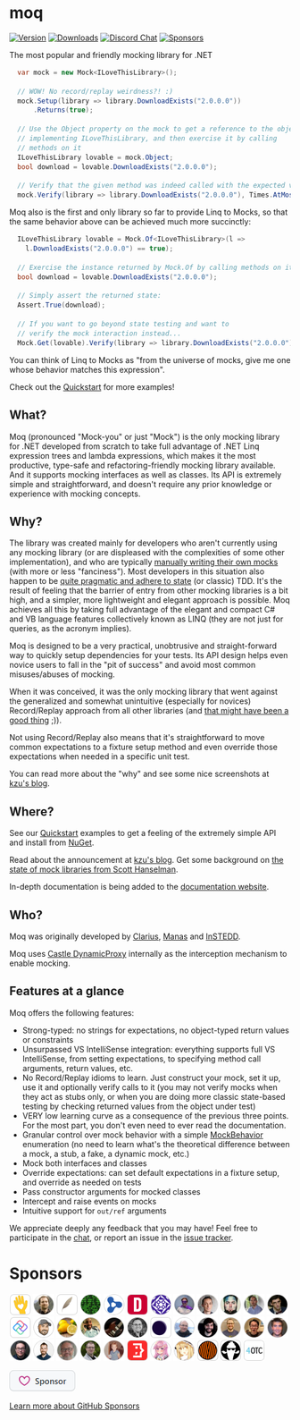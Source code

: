 moq
===

[![Version](https://img.shields.io/nuget/vpre/Moq.svg)](https://www.nuget.org/packages/Moq)
[![Downloads](https://img.shields.io/nuget/dt/Moq.svg)](https://www.nuget.org/packages/Moq)
[![Discord Chat](https://img.shields.io/badge/chat-on%20discord-7289DA.svg)](https://discord.gg/8PtpGdu)
[![Sponsors](https://img.shields.io/github/sponsors/devlooped?style=social)](https://github.com/sponsors/devlooped)

<!-- #content -->
The most popular and friendly mocking library for .NET

```csharp
  var mock = new Mock<ILoveThisLibrary>();

  // WOW! No record/replay weirdness?! :)
  mock.Setup(library => library.DownloadExists("2.0.0.0"))
      .Returns(true);

  // Use the Object property on the mock to get a reference to the object
  // implementing ILoveThisLibrary, and then exercise it by calling
  // methods on it
  ILoveThisLibrary lovable = mock.Object;
  bool download = lovable.DownloadExists("2.0.0.0");

  // Verify that the given method was indeed called with the expected value at most once
  mock.Verify(library => library.DownloadExists("2.0.0.0"), Times.AtMostOnce());
```

Moq also is the first and only library so far to provide Linq to Mocks, so that the 
same behavior above can be achieved much more succinctly:

```csharp
  ILoveThisLibrary lovable = Mock.Of<ILoveThisLibrary>(l =>
    l.DownloadExists("2.0.0.0") == true);

  // Exercise the instance returned by Mock.Of by calling methods on it...
  bool download = lovable.DownloadExists("2.0.0.0");

  // Simply assert the returned state:
  Assert.True(download);
  
  // If you want to go beyond state testing and want to 
  // verify the mock interaction instead...
  Mock.Get(lovable).Verify(library => library.DownloadExists("2.0.0.0"));
```

You can think of Linq to Mocks as "from the universe of mocks, give me one whose behavior 
matches this expression".

Check out the [Quickstart](https://github.com/moq/moq/wiki/Quickstart) for more examples!

<!-- #content -->

## What?

Moq (pronounced "Mock-you" or just "Mock") is the only mocking library for .NET developed from scratch to take full advantage of .NET Linq expression trees and lambda expressions, which makes it the most productive, type-safe and refactoring-friendly mocking library available. And it supports mocking interfaces as well as classes. Its API is extremely simple and straightforward, and doesn't require any prior knowledge or experience with mocking concepts.

## Why?

The library was created mainly for developers who aren't currently using any mocking library (or are displeased with the complexities of some other implementation), and who are typically [manually writing their own mocks](https://web.archive.org/web/20200920165817/http://blogs.clariusconsulting.net/kzu/mocks-stubs-and-fakes-its-a-continuum/) (with more or less "fanciness"). Most developers in this situation also happen to be [quite pragmatic and adhere to state](https://web.archive.org/web/20200414170510/http://blogs.clariusconsulting.net/kzu/state-testing-vs-interaction-testing/) (or classic) TDD. It's the result of feeling that the barrier of entry from other mocking libraries is a bit high, and a simpler, more lightweight and elegant approach is possible. Moq achieves all this by taking full advantage of the elegant and compact C# and VB language features collectively known as LINQ (they are not just for queries, as the acronym implies).

Moq is designed to be a very practical, unobtrusive and straight-forward way to quickly setup dependencies for your tests. Its API design helps even novice users to fall in the "pit of success" and avoid most common misuses/abuses of mocking. 

When it was conceived, it was the only mocking library that went against the generalized and somewhat unintuitive (especially for novices) Record/Replay approach from all other libraries (and [that might have been a good thing](https://web.archive.org/web/20200920165939/http://blogs.clariusconsulting.net/kzu/whats-wrong-with-the-recordreplyverify-model-for-mocking-frameworks/) ;)).

Not using Record/Replay also means that it's straightforward to move common expectations to a fixture setup method and even override those expectations when needed in a specific unit test.

You can read more about the "why" and see some nice screenshots at [kzu's blog](https://web.archive.org/web/20200920164302/http://blogs.clariusconsulting.net/kzu/why-do-we-need-yet-another-net-mocking-framework/).

## Where?

See our [Quickstart](https://github.com/moq/moq/wiki/Quickstart) examples to get a feeling of the extremely simple API and install from [NuGet](http://nuget.org/packages/moq).

Read about the announcement at [kzu's blog](https://web.archive.org/web/20201130233544/http://blogs.clariusconsulting.net/kzu/linq-to-mock-moq-is-born/). Get some background on [the state of mock libraries from Scott Hanselman](http://www.hanselman.com/blog/MoqLinqLambdasAndPredicatesAppliedToMockObjects.aspx).

In-depth documentation is being added to the [documentation website](http://moq.github.io/moq/).


## Who?

Moq was originally developed by [Clarius](http://www.clariusconsulting.net), [Manas](http://www.manas.com.ar) and [InSTEDD](http://www.instedd.org).

Moq uses [Castle DynamicProxy](http://www.castleproject.org/projects/dynamicproxy/) internally as the interception mechanism to enable mocking.

<!-- #features -->

## Features at a glance
Moq offers the following features:
* Strong-typed: no strings for expectations, no object-typed return values or constraints
* Unsurpassed VS IntelliSense integration: everything supports full VS IntelliSense, from setting expectations, to specifying method call arguments, return values, etc.
* No Record/Replay idioms to learn. Just construct your mock, set it up, use it and optionally verify calls to it (you may not verify mocks when they act as stubs only, or when you are doing more classic state-based testing by checking returned values from the object under test)
* VERY low learning curve as a consequence of the previous three points. For the most part, you don't even need to ever read the documentation.
* Granular control over mock behavior with a simple [MockBehavior](https://www.fuget.org/packages/Moq/4.16.1/lib/netstandard2.1/Moq.dll/Moq/MockBehavior) enumeration (no need to learn what's the theoretical difference between a mock, a stub, a fake, a dynamic mock, etc.)
* Mock both interfaces and classes
* Override expectations: can set default expectations in a fixture setup, and override as needed on tests
* Pass constructor arguments for mocked classes
* Intercept and raise events on mocks
* Intuitive support for ```out/ref``` arguments

We appreciate deeply any feedback that you may have! Feel free to participate in the [chat], or report an issue in the [issue tracker].

 [chat]:
 https://discord.gg/8PtpGdu
 "Moq channel on Discord"

 [issue tracker]:
 https://github.com/moq/moq/issues
 "Moq issue tracker on GitHub"

<!-- #features -->
<!-- #sponsors -->
<!-- include https://raw.githubusercontent.com/devlooped/sponsors/main/footer.md -->
# Sponsors 

<!-- sponsors.md -->
[![Clarius Org](https://raw.githubusercontent.com/devlooped/sponsors/main/.github/avatars/clarius.png "Clarius Org")](https://github.com/clarius)
[![Kirill Osenkov](https://raw.githubusercontent.com/devlooped/sponsors/main/.github/avatars/KirillOsenkov.png "Kirill Osenkov")](https://github.com/KirillOsenkov)
[![MFB Technologies, Inc.](https://raw.githubusercontent.com/devlooped/sponsors/main/.github/avatars/MFB-Technologies-Inc.png "MFB Technologies, Inc.")](https://github.com/MFB-Technologies-Inc)
[![Stephen Shaw](https://raw.githubusercontent.com/devlooped/sponsors/main/.github/avatars/decriptor.png "Stephen Shaw")](https://github.com/decriptor)
[![Torutek](https://raw.githubusercontent.com/devlooped/sponsors/main/.github/avatars/torutek-gh.png "Torutek")](https://github.com/torutek-gh)
[![DRIVE.NET, Inc.](https://raw.githubusercontent.com/devlooped/sponsors/main/.github/avatars/drivenet.png "DRIVE.NET, Inc.")](https://github.com/drivenet)
[![Ashley Medway](https://raw.githubusercontent.com/devlooped/sponsors/main/.github/avatars/AshleyMedway.png "Ashley Medway")](https://github.com/AshleyMedway)
[![Keith Pickford](https://raw.githubusercontent.com/devlooped/sponsors/main/.github/avatars/Keflon.png "Keith Pickford")](https://github.com/Keflon)
[![Thomas Bolon](https://raw.githubusercontent.com/devlooped/sponsors/main/.github/avatars/tbolon.png "Thomas Bolon")](https://github.com/tbolon)
[![Kori Francis](https://raw.githubusercontent.com/devlooped/sponsors/main/.github/avatars/kfrancis.png "Kori Francis")](https://github.com/kfrancis)
[![Toni Wenzel](https://raw.githubusercontent.com/devlooped/sponsors/main/.github/avatars/twenzel.png "Toni Wenzel")](https://github.com/twenzel)
[![Giorgi Dalakishvili](https://raw.githubusercontent.com/devlooped/sponsors/main/.github/avatars/Giorgi.png "Giorgi Dalakishvili")](https://github.com/Giorgi)
[![Uno Platform](https://raw.githubusercontent.com/devlooped/sponsors/main/.github/avatars/unoplatform.png "Uno Platform")](https://github.com/unoplatform)
[![Dan Siegel](https://raw.githubusercontent.com/devlooped/sponsors/main/.github/avatars/dansiegel.png "Dan Siegel")](https://github.com/dansiegel)
[![Reuben Swartz](https://raw.githubusercontent.com/devlooped/sponsors/main/.github/avatars/rbnswartz.png "Reuben Swartz")](https://github.com/rbnswartz)
[![Jacob Foshee](https://raw.githubusercontent.com/devlooped/sponsors/main/.github/avatars/jfoshee.png "Jacob Foshee")](https://github.com/jfoshee)
[![](https://raw.githubusercontent.com/devlooped/sponsors/main/.github/avatars/Mrxx99.png "")](https://github.com/Mrxx99)
[![Eric Johnson](https://raw.githubusercontent.com/devlooped/sponsors/main/.github/avatars/eajhnsn1.png "Eric Johnson")](https://github.com/eajhnsn1)
[![Ix Technologies B.V.](https://raw.githubusercontent.com/devlooped/sponsors/main/.github/avatars/IxTechnologies.png "Ix Technologies B.V.")](https://github.com/IxTechnologies)
[![David JENNI](https://raw.githubusercontent.com/devlooped/sponsors/main/.github/avatars/davidjenni.png "David JENNI")](https://github.com/davidjenni)
[![Jonathan ](https://raw.githubusercontent.com/devlooped/sponsors/main/.github/avatars/Jonathan-Hickey.png "Jonathan ")](https://github.com/Jonathan-Hickey)
[![Oleg Kyrylchuk](https://raw.githubusercontent.com/devlooped/sponsors/main/.github/avatars/okyrylchuk.png "Oleg Kyrylchuk")](https://github.com/okyrylchuk)
[![Charley Wu](https://raw.githubusercontent.com/devlooped/sponsors/main/.github/avatars/akunzai.png "Charley Wu")](https://github.com/akunzai)
[![Jakob Tikjøb Andersen](https://raw.githubusercontent.com/devlooped/sponsors/main/.github/avatars/jakobt.png "Jakob Tikjøb Andersen")](https://github.com/jakobt)
[![Seann Alexander](https://raw.githubusercontent.com/devlooped/sponsors/main/.github/avatars/seanalexander.png "Seann Alexander")](https://github.com/seanalexander)
[![Tino Hager](https://raw.githubusercontent.com/devlooped/sponsors/main/.github/avatars/tinohager.png "Tino Hager")](https://github.com/tinohager)
[![Mark Seemann](https://raw.githubusercontent.com/devlooped/sponsors/main/.github/avatars/ploeh.png "Mark Seemann")](https://github.com/ploeh)
[![Ken Bonny](https://raw.githubusercontent.com/devlooped/sponsors/main/.github/avatars/KenBonny.png "Ken Bonny")](https://github.com/KenBonny)
[![Simon Cropp](https://raw.githubusercontent.com/devlooped/sponsors/main/.github/avatars/SimonCropp.png "Simon Cropp")](https://github.com/SimonCropp)
[![agileworks-eu](https://raw.githubusercontent.com/devlooped/sponsors/main/.github/avatars/agileworks-eu.png "agileworks-eu")](https://github.com/agileworks-eu)
[![sorahex](https://raw.githubusercontent.com/devlooped/sponsors/main/.github/avatars/sorahex.png "sorahex")](https://github.com/sorahex)
[![Zheyu Shen](https://raw.githubusercontent.com/devlooped/sponsors/main/.github/avatars/arsdragonfly.png "Zheyu Shen")](https://github.com/arsdragonfly)
[![Vezel](https://raw.githubusercontent.com/devlooped/sponsors/main/.github/avatars/vezel-dev.png "Vezel")](https://github.com/vezel-dev)
[![ChilliCream](https://raw.githubusercontent.com/devlooped/sponsors/main/.github/avatars/ChilliCream.png "ChilliCream")](https://github.com/ChilliCream)
[![4OTC](https://raw.githubusercontent.com/devlooped/sponsors/main/.github/avatars/4OTC.png "4OTC")](https://github.com/4OTC)


<!-- sponsors.md -->

[![Sponsor this project](https://raw.githubusercontent.com/devlooped/sponsors/main/sponsor.png "Sponsor this project")](https://github.com/sponsors/devlooped)
&nbsp;

[Learn more about GitHub Sponsors](https://github.com/sponsors)

<!-- https://raw.githubusercontent.com/devlooped/sponsors/main/footer.md -->
